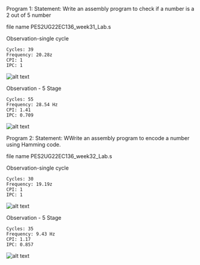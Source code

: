 Program 1: Statement: Write an assembly program to check if a number is a 2 out of 5 number


file name 
PES2UG22EC136_week31_Lab.s

Observation-single cycle

    Cycles: 39
    Frequency: 20.28z
    CPI: 1
    IPC: 1
![alt text](image.png)

Observation - 5 Stage

    Cycles: 55
    Frequency: 28.54 Hz
    CPI: 1.41
    IPC: 0.709

![alt text](image-1.png)



Program 2: Statement: WWrite an assembly program to encode a number using Hamming code.

file name 
PES2UG22EC136_week32_Lab.s

Observation-single cycle

    Cycles: 30
    Frequency: 19.19z
    CPI: 1
    IPC: 1
![alt text](image-2.png)

Observation - 5 Stage

    Cycles: 35
    Frequency: 9.43 Hz
    CPI: 1.17
    IPC: 0.857


![alt text](image-3.png)
